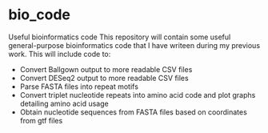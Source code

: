 # bio_code
Useful bioinformatics code
This repository will contain some useful general-purpose bioinformatics code that I have writeen during my previous work. This will include code to:
- Convert Ballgown output to more readable CSV files
- Convert DESeq2 output to more readable CSV files
- Parse FASTA files into repeat motifs
- Convert triplet nucleotide repeats into amino acid code and plot graphs detailing amino acid usage
- Obtain nucleotide sequences from FASTA files based on coordinates from gtf files
